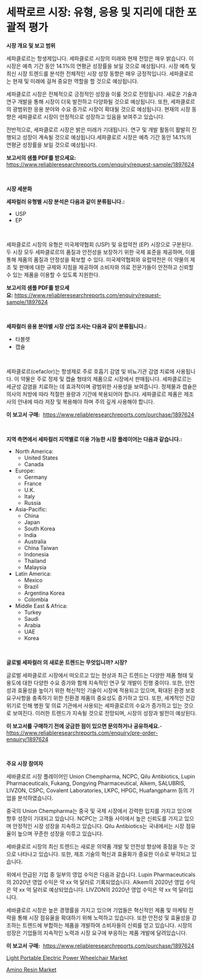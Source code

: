<p><h1>세팍로르 시장: 유형, 응용 및 지리에 대한 포괄적 평가</h1></p><p><strong>시장 개요 및 보고 범위</strong></p>
<p><p>세파클로르는 항생제입니다. 세파클로르 시장의 미래와 현재 전망은 매우 밝습니다. 이 시장은 예측 기간 동안 14.1%의 연평균 성장률을 보일 것으로 예상됩니다. 시장 예측 및 최신 시장 트렌드를 분석한 전체적인 시장 성장 동향은 매우 긍정적입니다. 세파클로르는 현재 및 미래에 걸쳐 중요한 역할을 할 것으로 예상됩니다.</p><p>세파클로르 시장은 전체적으로 긍정적인 성장을 이룰 것으로 전망됩니다. 새로운 기술과 연구 개발을 통해 시장이 더욱 발전하고 다양화될 것으로 예상됩니다. 또한, 세파클로르의 광범위한 응용 분야와 수요 증가로 시장이 확대될 것으로 예상됩니다. 현재의 시장 동향은 세파클로르 시장이 안정적으로 성장하고 있음을 보여주고 있습니다.</p><p>전반적으로, 세파클로르 시장은 밝은 미래가 기대됩니다. 연구 및 개발 활동이 활발히 진행되고 성장이 계속될 것으로 예상됩니다.세파클로르 시장은 예측 기간 동안 14.1%의 연평균 성장률을 보일 것으로 예상됩니다.</p></p>
<p><strong>보고서의 샘플 PDF를 받으세요:</strong> <a href="https://www.reliableresearchreports.com/enquiry/request-sample/1897624">https://www.reliableresearchreports.com/enquiry/request-sample/1897624</a></p>
<p>&nbsp;</p>
<p><strong>시장 세분화</strong></p>
<p><strong>세파컬러 유형별 시장 분석은 다음과 같이 분류됩니다.:</strong></p>
<p><ul><li>USP</li><li>EP</li></ul></p>
<p>&nbsp;</p>
<p><p>세파클로르 시장의 유형은 미국제약협회 (USP) 및 유럽약전 (EP) 시장으로 구분된다. 두 시장 모두 세파클로르의 품질과 안전성을 보장하기 위한 국제 표준을 제공하며, 이를 통해 제품의 품질과 안정성을 확보할 수 있다. 미국제약협회와 유럽약전은 이 약물의 제조 및 판매에 대한 규제와 지침을 제공하여 소비자와 의료 전문가들이 안전하고 신뢰할 수 있는 제품을 이용할 수 있도록 지원한다.</p></p>
<p><strong>보고서의 샘플 PDF를 받으세요:</strong>&nbsp;<a href="https://www.reliableresearchreports.com/enquiry/request-sample/1897624">https://www.reliableresearchreports.com/enquiry/request-sample/1897624</a></p>
<p>&nbsp;</p>
<p><strong> 세파컬러 응용 분야별 시장 산업 조사는 다음과 같이 분류됩니다.:</strong></p>
<p><ul><li>타블렛</li><li>캡슐</li></ul></p>
<p>&nbsp;</p>
<p><p>세파클로르(cefaclor)는 항생제로 주로 호흡기 감염 및 비뇨기관 감염 치료에 사용됩니다. 이 약물은 주로 정제 및 캡슐 형태의 제품으로 시장에서 판매됩니다. 세파클로르는 세균성 감염을 치료하는 데 효과적이며 광범위한 사용성을 보여줍니다. 정제물과 캡슐은 의사의 처방에 따라 적절한 용량과 기간에 복용되어야 합니다. 세파클로르 제품은 제조사의 안내에 따라 저장 및 복용해야 하며 주의 깊게 사용해야 합니다.</p></p>
<p><strong>이 보고서 구매:</strong>&nbsp; <a href="https://www.reliableresearchreports.com/purchase/1897624">https://www.reliableresearchreports.com/purchase/1897624</a></p>
<p>&nbsp;</p>
<p><strong>지역 측면에서 세파컬러 지역별로 이용 가능한 시장 플레이어는 다음과 같습니다.:</strong></p>
<p><ul>
    <li>
        North America:
        <ul>
            <li>United States</li>
            <li>Canada</li>
        </ul>
    </li>
    <li>
        Europe:
        <ul>
            <li>Germany</li>
            <li>France</li>
            <li>U.K.</li>
            <li>Italy</li>
            <li>Russia</li>
        </ul>
    </li>
    <li>
        Asia-Pacific:
        <ul>
            <li>China</li>
            <li>Japan</li>
            <li>South Korea</li>
            <li>India</li>
            <li>Australia</li>
            <li>China Taiwan</li>
            <li>Indonesia</li>
            <li>Thailand</li>
            <li>Malaysia</li>
        </ul>
    </li>
    <li>
        Latin America:
        <ul>
            <li>Mexico</li>
            <li>Brazil</li>
            <li>Argentina Korea</li>
            <li>Colombia</li>
        </ul>
    </li>
    <li>
        Middle East & Africa:
        <ul>
            <li>Turkey</li>
            <li>Saudi</li>
            <li>Arabia</li>
            <li>UAE</li>
            <li>Korea</li>
        </ul>
    </li>
    </ul></p>
<p>&nbsp;</p>
<p><strong>글로벌 세파컬러 의 새로운 트렌드는 무엇입니까? 시장?</strong></p>
<p><p>글로벌 세파클로르 시장에서 떠오르고 있는 현상과 최근 트렌드는 다양한 제품 형태 및 용도에 대한 다양한 수요 증가와 함께 지속적인 연구 및 개발이 진행 중이다. 또한, 안전성과 효율성을 높이기 위한 혁신적인 기술이 시장에 적용되고 있으며, 확대된 환경 보호 요구사항을 충족하기 위한 친환경 제품의 중요성도 증가하고 있다. 또한, 세계적인 건강 위기로 인해 병원 및 의료 기관에서 사용되는 세파클로르의 수요가 증가하고 있는 것으로 보여진다. 이러한 트렌드가 지속될 것으로 전망되며, 시장의 성장과 발전이 예상된다.</p></p>
<p><strong>이 보고서를 구매하기 전에 궁금한 점이 있으면 문의하거나 공유하세요.</strong>- <a href="https://www.reliableresearchreports.com/enquiry/pre-order-enquiry/1897624">https://www.reliableresearchreports.com/enquiry/pre-order-enquiry/1897624</a></p>
<p>&nbsp;</p>
<p><strong>주요 시장 참여자</strong></p>
<p><p>세바클로르 시장 플레이어인 Union Chempharma, NCPC, Qilu Antibiotics, Lupin Pharmaceuticals, Fukang, Dongying Pharmaceutical, Alkem, SALUBRIS, LIVZON, CSPC, Covalent Laboratories, LKPC, HPGC, Huafangpharm 등의 기업을 분석하였습니다. </p><p>중국의 Union Chempharma는 중국 및 국제 시장에서 강력한 입지를 가지고 있으며 향후 성장이 기대되고 있습니다. NCPC는 고객들 사이에서 높은 신뢰도를 가지고 있으며 안정적인 시장 성장을 지속하고 있습니다. Qilu Antibiotics는 국내에서는 시장 점유율이 높으며 꾸준한 성장을 이루고 있습니다.</p><p>세바클로르 시장의 최신 트렌드는 새로운 의약품 개발 및 안전성 향상에 중점을 두는 것으로 나타나고 있습니다. 또한, 제조 기술의 혁신과 효율화가 중요한 이슈로 부각되고 있습니다.</p><p>위에서 언급된 기업 중 일부의 영업 수익은 다음과 같습니다. Lupin Pharmaceuticals의 2020년 영업 수익은 약 xx 억 달러로 기록되었습니다. Alkem의 2020년 영업 수익은 약 xx 억 달러로 예상되었습니다. LIVZON의 2020년 영업 수익은 약 xx 억 달러입니다.</p><p>세바클로르 시장은 높은 경쟁률을 가지고 있으며 기업들은 혁신적인 제품 및 마케팅 전략을 통해 시장 점유율을 확대하기 위해 노력하고 있습니다. 또한 안전성 및 효율성을 강조하는 트렌드에 부합하는 제품을 개발하여 소비자들의 신뢰를 얻고 있습니다. 시장의 성장은 기업들의 지속적인 노력과 시장 요구에 부응하는 제품 개발에 달려있습니다.</p></p>
<p><strong>이 보고서 구매:</strong>&nbsp;&nbsp;<a href="https://www.reliableresearchreports.com/purchase/1897624">https://www.reliableresearchreports.com/purchase/1897624</a></p>
<p><p><a href="https://butternut-bug-553.notion.site/Light-Portable-Electric-Power-Wheelchair-Market-Centers-on-Aspects-such-as-Market-Growth-Market-Sha-79adf347ac6a42de91ca51cb3b0cdd25">Light Portable Electric Power Wheelchair Market</a></p><p><a href="https://github.com/Glendatilghmankmgz0rbhwpy/Market-Research-Report-List-1/blob/main/amino-resin-market.md">Amino Resin Market</a></p></p>
